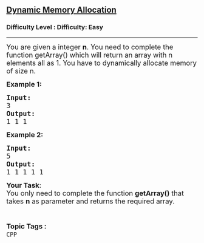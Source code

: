 <h2><a href="https://www.geeksforgeeks.org/problems/dynamic-memory-allocation/1?page=2&status=unsolved,attempted&sortBy=accuracy">Dynamic Memory Allocation</a></h2><h3>Difficulty Level : Difficulty: Easy</h3><hr><div class="problems_problem_content__Xm_eO"><p><span style="font-size:18px">You are given a integer <strong>n</strong>. You need to complete the function getArray() which will return an array with n elements all as 1.&nbsp;You have&nbsp;to dynamically allocate memory of size n.</span></p>

<p><span style="font-size:18px"><strong>Example 1:</strong></span></p>

<pre><span style="font-size:18px"><strong>Input:
</strong>3
<strong>Output: 
</strong>1 1 1
</span></pre>

<p><span style="font-size:18px"><strong>Example 2:</strong></span></p>

<pre><span style="font-size:18px"><strong>Input:
</strong>5
<strong>Output: 
</strong>1 1 1 1 1</span></pre>

<p><span style="font-size:18px"><strong>Your Task</strong>:<br>
You only need to complete the function <strong>getArray()</strong> that takes <strong>n</strong>&nbsp;as parameter and returns the required array.&nbsp;</span></p>
</div><br><p><span style=font-size:18px><strong>Topic Tags : </strong><br><code>CPP</code>&nbsp;